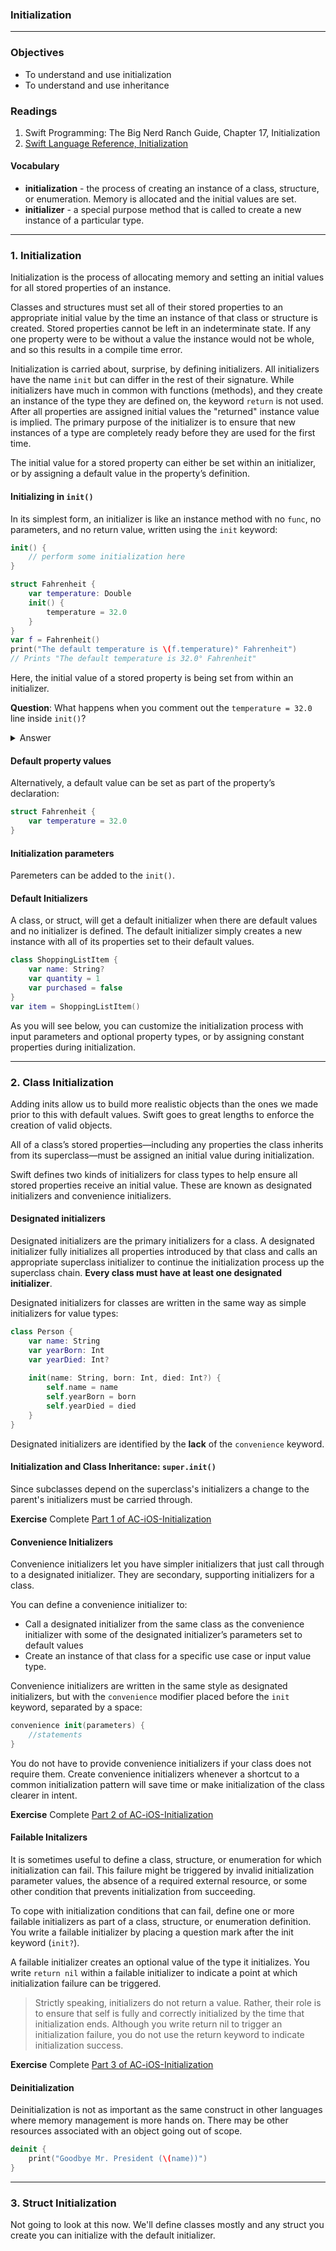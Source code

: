 ### Initialization

---

### Objectives
* To understand and use initialization 
* To understand and use inheritance 

### Readings
1. Swift Programming: The Big Nerd Ranch Guide, Chapter 17, Initialization
1. [Swift Language Reference, Initialization](https://developer.apple.com/library/ios/documentation/Swift/Conceptual/Swift_Programming_Language/Initialization.html#//apple_ref/doc/uid/TP40014097-CH18-ID203)

#### Vocabulary

- **initialization** - the process of creating an instance of a class, structure, or enumeration. Memory is allocated and the initial values are set.
- **initializer** - a special purpose method that is called to create a new instance of a particular type.

---

### 1. Initialization

Initialization is the process of allocating memory and setting an initial values for all stored properties of an instance. 

Classes and structures must set all of their stored properties to an appropriate initial value by the time an instance of that class or structure is created. Stored properties cannot be left in an indeterminate state. If any one property were to be without a value the instance would not be whole, and so this results in a compile time error.

Initialization is carried about, surprise, by defining initializers. All initializers have the name `init` but can differ in the rest of their signature. While initializers have much in common with functions (methods), and they create an instance of the type they are defined on, the keyword `return` is not used. After all properties are assigned initial values the "returned" instance value is implied. The primary purpose of the initializer is to ensure that new instances of a type are completely ready before they are used for the first time.

The initial value for a stored property can either be set within an initializer, or by assigning a default value in the property’s definition.

#### Initializing in `init()`

In its simplest form, an initializer is like an instance method with no `func`, no parameters, and no return value, written using the `init` keyword:

```swift
init() {
    // perform some initialization here
}
```

```swift
struct Fahrenheit {
    var temperature: Double
    init() {
        temperature = 32.0
    }
}
var f = Fahrenheit()
print("The default temperature is \(f.temperature)° Fahrenheit")
// Prints "The default temperature is 32.0° Fahrenheit"
```

Here, the initial value of a stored property is being set from within an initializer.

**Question**: What happens when you comment out the `temperature = 32.0` line inside  `init()`?

<details>
    <summary>Answer</summary>

You get a relatively useful error message: "Playground execution failed: error: MyPlayground.playground:3:5: error: return from initializer without initializing all stored properties"

</details>

#### Default property values

Alternatively, a default value can be set as part of the property’s declaration:

```swift
struct Fahrenheit {
    var temperature = 32.0
}
```

#### Initialization parameters

Paremeters can be added to the `init()`.

#### Default Initializers

A class, or struct, will get a default initializer when there are default values and no initializer is defined. The default initializer simply creates a new instance with all of its properties set to their default values.

```swift
class ShoppingListItem {
    var name: String?
    var quantity = 1
    var purchased = false
}
var item = ShoppingListItem()
```

As you will see below, you can customize the initialization process with input parameters and optional property types, or by assigning constant properties during initialization.

---

### 2. Class Initialization

Adding inits allow us to build more realistic objects than the ones we made prior to this with default values. Swift goes to great lengths to enforce the creation of valid objects.

All of a class’s stored properties—including any properties the class inherits from its superclass—must be assigned an initial value during initialization.

Swift defines two kinds of initializers for class types to help ensure all stored properties receive an initial value. These are known as designated initializers and convenience initializers.

#### Designated initializers

Designated initializers are the primary initializers for a class. A designated initializer fully initializes all properties introduced by that class and calls an appropriate superclass initializer to continue the initialization process up the superclass chain. __Every class must have at least one designated initializer__.

Designated initializers for classes are written in the same way as simple initializers for value types:

```swift
class Person {
    var name: String
    var yearBorn: Int
    var yearDied: Int?
    
    init(name: String, born: Int, died: Int?) {
        self.name = name
        self.yearBorn = born
        self.yearDied = died
    }
}
```

Designated initializers are identified by the **lack** of the ```convenience``` keyword.

#### Initialization and Class Inheritance: `super.init()`

Since subclasses depend on the superclass's initializers a change to the parent's initializers must be carried through. 

__Exercise__
Complete [Part 1 of AC-iOS-Initialization](https://github.com/C4Q/AC-iOS-Initialization)


#### Convenience Initializers
Convenience initializers let you have simpler initializers that just call through to a designated initializer. They are secondary, supporting initializers for a class.

You can define a convenience initializer to:

* Call a designated initializer from the same class as the convenience initializer with some of the designated initializer’s parameters set to default values 
* Create an instance of that class for a specific use case or input value type.

Convenience initializers are written in the same style as designated initializers, but with the `convenience` modifier placed before the `init` keyword, separated by a space:

```swift
convenience init(parameters) {
    //statements
}
```

You do not have to provide convenience initializers if your class does not require them. Create convenience initializers whenever a shortcut to a common initialization pattern will save time or make initialization of the class clearer in intent.

__Exercise__
Complete [Part 2 of AC-iOS-Initialization](https://github.com/C4Q/AC-iOS-Initialization)


#### Failable Initalizers 

It is sometimes useful to define a class, structure, or enumeration for which initialization can fail. This failure might be triggered by invalid initialization parameter values, the absence of a required external resource, or some other condition that prevents initialization from succeeding. 

To cope with initialization conditions that can fail, define one or more failable initializers as part of a class, structure, or enumeration definition. You write a failable initializer by placing a question mark after the init keyword (`init?`). 

A failable initializer creates an optional value of the type it initializes. You write `return nil` within a failable initializer to indicate a point at which initialization failure can be triggered.

>Strictly speaking, initializers do not return a value. Rather, their role is to ensure that self is fully and correctly initialized by the time that initialization ends. Although you write return nil to trigger an initialization failure, you do not use the return keyword to indicate initialization success.

__Exercise__
Complete [Part 3 of AC-iOS-Initialization](https://github.com/C4Q/AC-iOS-Initialization)

#### Deinitialization

Deinitialization is not as important as the same construct in other languages where memory management is more hands on. There may be other resources associated with an object going out of scope. 

```swift
deinit {
    print("Goodbye Mr. President (\(name))")
}
```

---

### 3. Struct Initialization 

Not going to look at this now. We'll define classes mostly and any struct you create you can initialize with the default initializer. 
